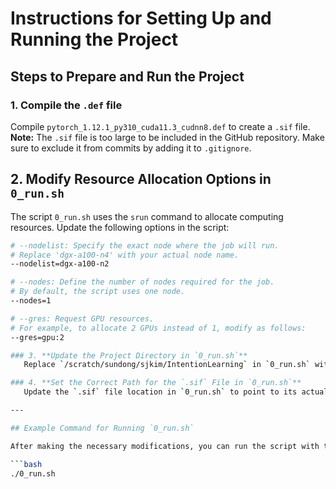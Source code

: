 # Instructions for Setting Up and Running the Project

## Steps to Prepare and Run the Project

### 1. **Compile the `.def` file**  
   Compile `pytorch_1.12.1_py310_cuda11.3_cudnn8.def` to create a `.sif` file.  
   **Note:** The `.sif` file is too large to be included in the GitHub repository. Make sure to exclude it from commits by adding it to `.gitignore`.

## 2. Modify Resource Allocation Options in `0_run.sh`

The script `0_run.sh` uses the `srun` command to allocate computing resources. Update the following options in the script:

```bash
# --nodelist: Specify the exact node where the job will run.
# Replace 'dgx-a100-n4' with your actual node name.
--nodelist=dgx-a100-n2

# --nodes: Define the number of nodes required for the job.
# By default, the script uses one node.
--nodes=1

# --gres: Request GPU resources.
# For example, to allocate 2 GPUs instead of 1, modify as follows:
--gres=gpu:2

### 3. **Update the Project Directory in `0_run.sh`**  
   Replace `/scratch/sundong/sjkim/IntentionLearning` in `0_run.sh` with the actual project directory path on your system.

### 4. **Set the Correct Path for the `.sif` File in `0_run.sh`**  
   Update the `.sif` file location in `0_run.sh` to point to its actual location on your system.

---

## Example Command for Running `0_run.sh`

After making the necessary modifications, you can run the script with the following command:

```bash
./0_run.sh

